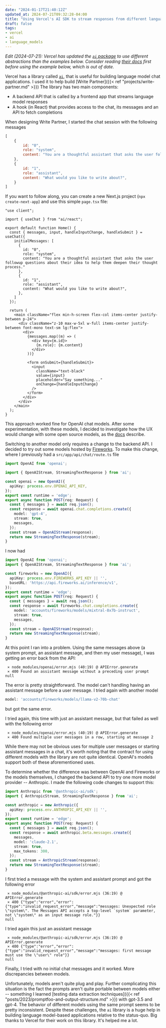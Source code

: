 ```yaml
---
date: "2024-01-17T21:40:12Z"
updated_at: 2024-07-21T09:32:28-04:00
title: "Using Vercel's AI SDK to stream responses from different language models"
draft: false
tags:
- vercel
- ai
- language_models
---
```


*Edit (2024-07-21): Vercel has updated the [`ai` package](https://github.com/vercel/ai) to use different abstractions than the examples below.
Consider reading [their docs](https://sdk.vercel.ai/docs/introduction) first before using the example below, which is out of date.*

Vercel has a library called [`ai`](https://github.com/vercel/ai), that is useful for building language model chat applications.
I used it to help build [Write Partner]({{< ref "projects/write-partner.md" >}})
The library has two main components:

- A backend API that is called by a frontend app that streams language model responses
- A hook (in React) that provides access to the chat, its messages and an API to fetch completions

When designing Write Partner, I started the chat session with the following messages

```javascript
[
    {
        id: "0",
        role: "system",
        content: "You are a thoughtful assistant that asks the user followup questions about their idea to help them deepen their thought process."
    },
    {
        id: "1",
        role: "assistant",
        content: "What would you like to write about?",
    }
]
```

If you want to follow along, you can create a new Next.js project (`npx create-next-app`) and use this simple `page.tsx` file:


```tsx
"use client";

import { useChat } from "ai/react";

export default function Home() {
  const { messages, input, handleInputChange, handleSubmit } = useChat({
    initialMessages: [
      {
        id: "0",
        role: "system",
        content: "You are a thoughtful assistant that asks the user followup questions about their idea to help them deepen their thought process."
      },
      {
        id: "1",
        role: "assistant",
        content: "What would you like to write about?",
      },
    ]
  });

  return (
    <main className="flex min-h-screen flex-col items-center justify-between p-24">
      <div className="z-10 max-w-5xl w-full items-center justify-between font-mono text-sm lg:flex">
        <div>
          {messages.map((m) => (
            <div key={m.id}>
              {m.role}: {m.content}
            </div>
          ))}

          <form onSubmit={handleSubmit}>
            <input
              className="text-black"
              value={input}
              placeholder="Say something..."
              onChange={handleInputChange}
            />
          </form>
        </div>
      </div>
    </main>
  );
}
```

This approach worked fine for OpenAI chat models.
After some experimentation, with these models, I decided to investigate how the UX would change with some open source models, as the [docs](https://sdk.vercel.ai/docs) describe.

Switching to another model only requires a change to the backend API.
I decided to try out some models hosted by [Fireworks](https://www.fireworks.ai/).
To make this change, where I previously had a `src/app/api/chat/route.ts` file

```typescript
import OpenAI from 'openai';

import { OpenAIStream, StreamingTextResponse } from 'ai';

const openai = new OpenAI({
  apiKey: process.env.OPENAI_API_KEY,
});
export const runtime = 'edge';
export async function POST(req: Request) {
  const { messages } = await req.json();
  const response = await openai.chat.completions.create({
    model: 'gpt-4',
    stream: true,
    messages,
  });
  const stream = OpenAIStream(response);
  return new StreamingTextResponse(stream);
}
```

I now had

```typescript
import OpenAI from 'openai';
import { OpenAIStream, StreamingTextResponse } from 'ai';

const fireworks = new OpenAI({
  apiKey: process.env.FIREWORKS_API_KEY || '',
  baseURL: 'https://api.fireworks.ai/inference/v1',
});
export const runtime = 'edge';
export async function POST(req: Request) {
  const { messages } = await req.json();
  const response = await fireworks.chat.completions.create({
    model: 'accounts/fireworks/models/mixtral-8x7b-instruct',
    stream: true,
    messages,
  });
  const stream = OpenAIStream(response);
  return new StreamingTextResponse(stream);
}
```

At this point I ran into a problem.
Using the same messages above (a system prompt, an assistant message, and then my user message), I was getting an error back from the API:

```text
 ⨯ node_modules/openai/error.mjs (40:19) @ APIError.generate
 ⨯ 400 Found an assistant message without a preceding user prompt
null
```

The error is pretty straightforward.
The model can't handling having an assistant message before a user message.
I tried again with another model

```typescript
model: 'accounts/fireworks/models/llama-v2-70b-chat'
```

but got the same error.

I tried again, this time with just an assistant message, but that failed as well with the following error

```text
 ⨯ node_modules/openai/error.mjs (40:19) @ APIError.generate
 ⨯ 400 Found multiple user messages in a row, starting at message 2
```

While there may not be obvious uses for multiple user messages or starting assistant messages in a chat, it's worth noting that the contract for using different models with the library are not quite identical.
OpenAI's models support both of these aforementioned uses.

To determine whether the difference was between OpenAI and Fireworks or the models themselves, I changed the backend API to try one more model provider -- Anthropic.
I made the following code changes to support this:

```typescript
import Anthropic from '@anthropic-ai/sdk';
import { AnthropicStream, StreamingTextResponse } from 'ai';

const anthropic = new Anthropic({
  apiKey: process.env.ANTHROPIC_API_KEY || '',
});
export const runtime = 'edge';
export async function POST(req: Request) {
  const { messages } = await req.json();
  const response = await anthropic.beta.messages.create({
    messages,
    model: 'claude-2.1',
    stream: true,
    max_tokens: 300,
  });
  const stream = AnthropicStream(response);
  return new StreamingTextResponse(stream);
}
```

I first tried a message with the system and assistant prompt and got the following error


```text
 ⨯ node_modules/@anthropic-ai/sdk/error.mjs (36:19) @ APIError.generate
 ⨯ 400 {"type":"error","error":{"type":"invalid_request_error","message":"messages: Unexpected role \"system\". The Messages API accepts a top-level `system` parameter, not \"system\" as an input message role."}}
null
```

I tried again this just an assistant message

```text
 ⨯ node_modules/@anthropic-ai/sdk/error.mjs (36:19) @ APIError.generate
 ⨯ 400 {"type":"error","error":{"type":"invalid_request_error","message":"messages: first message must use the \"user\" role"}}
null
```

Finally, I tried with no initial chat messages and it worked.
More discrepancies between models.

Unfortunately, models aren't quite plug and play.
Further complicating this situation is the fact the prompts aren't quite portable between models either -- something I learned [testing data extraction techniques]({{< ref "posts/2023/promptfoo-and-output-structure.md" >}}) with gpt-3.5 and gpt-4.
The behavior of different models using the same prompt seems to be pretty inconsistent.
Despite these challenges, the `ai` library is a huge help in building language model-based applications relative to the status-quo.
Big thanks to Vercel for their work on this library.
It's helped me a lot.
